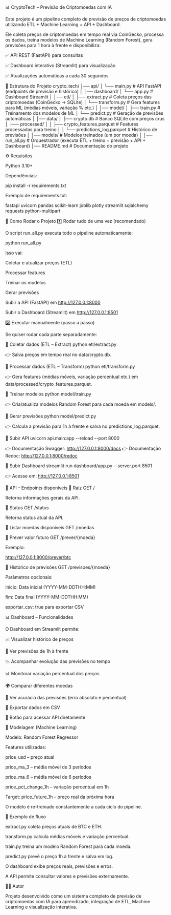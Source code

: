 📊 CryptoTech – Previsão de Criptomoedas com IA

Este projeto é um pipeline completo de previsão de preços de criptomoedas utilizando ETL + Machine Learning + API + Dashboard.

Ele coleta preços de criptomoedas em tempo real via CoinGecko, processa os dados, treina modelos de Machine Learning (Random Forest), gera previsões para 1 hora à frente e disponibiliza:

✅ API REST (FastAPI) para consultas

✅ Dashboard interativo (Streamlit) para visualização

✅ Atualizações automáticas a cada 30 segundos

📂 Estrutura do Projeto
crypto_tech/
│── api/
│   └── main.py              # API FastAPI (endpoints de previsão e histórico)
│
│── dashboard/
│   └── app.py               # Dashboard Streamlit
│
│── etl/
│   ├── extract.py           # Coleta preços das criptomoedas (CoinGecko → SQLite)
│   └── transform.py         # Gera features para ML (médias móveis, variação % etc.)
│
│── model/
│   ├── train.py             # Treinamento dos modelos de ML
│   └── predict.py           # Geração de previsões automáticas
│
│── data/
│   ├── crypto.db            # Banco SQLite com preços crus
│   ├── processed/
│   │   ├── crypto_features.parquet   # Features processadas para treino
│   │   └── predictions_log.parquet   # Histórico de previsões
│
│── models/                  # Modelos treinados (um por moeda)
│
│── run_all.py               # Orquestrador (executa ETL + treino + previsão + API + Dashboard)
│── README.md                # Documentação do projeto

⚙️ Requisitos

Python 3.10+

Dependências:

pip install -r requirements.txt


Exemplo de requirements.txt:

fastapi
uvicorn
pandas
scikit-learn
joblib
plotly
streamlit
sqlalchemy
requests
python-multipart

🚀 Como Rodar o Projeto
1️⃣ Rodar tudo de uma vez (recomendado)

O script run_all.py executa todo o pipeline automaticamente:

python run_all.py


Isso vai:

Coletar e atualizar preços (ETL)

Processar features

Treinar os modelos

Gerar previsões

Subir a API (FastAPI) em http://127.0.0.1:8000

Subir o Dashboard (Streamlit) em http://127.0.0.1:8501

2️⃣ Executar manualmente (passo a passo)

Se quiser rodar cada parte separadamente:

🔹 Coletar dados (ETL – Extract)
python etl/extract.py


👉 Salva preços em tempo real no data/crypto.db.

🔹 Processar dados (ETL – Transform)
python etl/transform.py


👉 Gera features (médias móveis, variação percentual etc.) em data/processed/crypto_features.parquet.

🔹 Treinar modelos
python model/train.py


👉 Cria/atualiza modelos Random Forest para cada moeda em models/.

🔹 Gerar previsões
python model/predict.py


👉 Calcula a previsão para 1h à frente e salva no predictions_log.parquet.

🔹 Subir API
uvicorn api.main:app --reload --port 8000


👉 Documentação Swagger: http://127.0.0.1:8000/docs
👉 Documentação Redoc: http://127.0.0.1:8000/redoc

🔹 Subir Dashboard
streamlit run dashboard/app.py --server.port 8501


👉 Acesse em: http://127.0.0.1:8501

📡 API – Endpoints disponíveis
🔹 Raiz
GET /


Retorna informações gerais da API.

🔹 Status
GET /status


Retorna status atual da API.

🔹 Listar moedas disponíveis
GET /moedas

🔹 Prever valor futuro
GET /prever/{moeda}


Exemplo:

http://127.0.0.1:8000/prever/btc

🔹 Histórico de previsões
GET /previsoes/{moeda}


Parâmetros opcionais:

inicio: Data inicial (YYYY-MM-DDTHH:MM)

fim: Data final (YYYY-MM-DDTHH:MM)

exportar_csv: true para exportar CSV

📊 Dashboard – Funcionalidades

O Dashboard em Streamlit permite:

📈 Visualizar histórico de preços

🤖 Ver previsões de 1h à frente

📉 Acompanhar evolução das previsões no tempo

📊 Monitorar variação percentual dos preços

🌍 Comparar diferentes moedas

🎯 Ver acurácia das previsões (erro absoluto e percentual)

📩 Exportar dados em CSV

🔗 Botão para acessar API diretamente

🔮 Modelagem (Machine Learning)

Modelo: Random Forest Regressor

Features utilizadas:

price_usd – preço atual

price_ma_3 – média móvel de 3 períodos

price_ma_6 – média móvel de 6 períodos

price_pct_change_1h – variação percentual em 1h

Target: price_future_1h – preço real da próxima hora

O modelo é re-treinado constantemente a cada ciclo do pipeline.

📌 Exemplo de fluxo

extract.py coleta preços atuais de BTC e ETH.

transform.py calcula médias móveis e variação percentual.

train.py treina um modelo Random Forest para cada moeda.

predict.py prevê o preço 1h à frente e salva em log.

O dashboard exibe preços reais, previsões e erros.

A API permite consultar valores e previsões externamente.

🧑‍💻 Autor

Projeto desenvolvido como um sistema completo de previsão de criptomoedas com IA para aprendizado, integração de ETL, Machine Learning e visualização interativa.